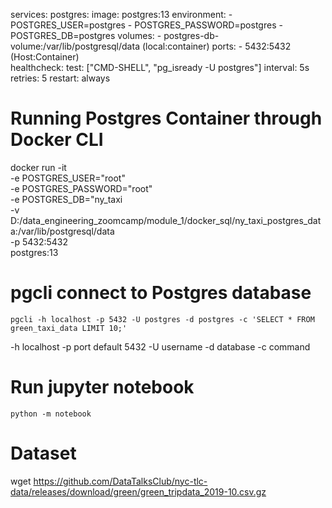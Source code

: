 services:
    postgres:
        image: postgres:13
        environment:
            - POSTGRES_USER=postgres
            - POSTGRES_PASSWORD=postgres
            - POSTGRES_DB=postgres
        volumes:
            - postgres-db-volume:/var/lib/postgresql/data (local:container)
        ports:
            - 5432:5432 (Host:Container)    
        healthcheck:
            test: ["CMD-SHELL", "pg_isready -U postgres"]
            interval: 5s
            retries: 5
        restart: always

# Running Postgres Container through Docker CLI

docker run -it \
    -e POSTGRES_USER="root" \
    -e POSTGRES_PASSWORD="root" \
    -e POSTGRES_DB="ny_taxi \
    -v D:/data_engineering_zoomcamp/module_1/docker_sql/ny_taxi_postgres_data:/var/lib/postgresql/data \
    -p 5432:5432 \
    postgres:13 

# pgcli connect to Postgres database

`pgcli -h localhost -p 5432 -U postgres -d postgres -c 'SELECT * FROM green_taxi_data LIMIT 10;'`

-h localhost
-p port default 5432
-U username
-d database
-c command

# Run jupyter notebook

`python -m notebook`

# Dataset 
wget https://github.com/DataTalksClub/nyc-tlc-data/releases/download/green/green_tripdata_2019-10.csv.gz

